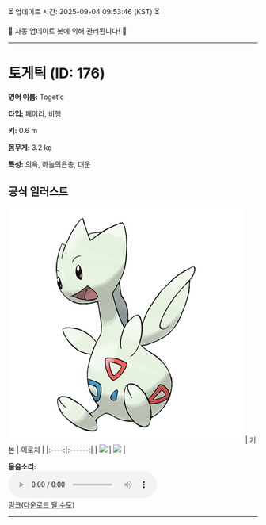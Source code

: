 
⏳ 업데이트 시간: 2025-09-04 09:53:46 (KST) ⏳

🤖 자동 업데이트 봇에 의해 관리됩니다! 🤖

---

# 토게틱 (ID: 176)
**영어 이름:** Togetic

**타입:** 페어리, 비행

**키:** 0.6 m

**몸무게:** 3.2 kg

**특성:** 의욕, 하늘의은총, 대운

## 공식 일러스트
![](https://raw.githubusercontent.com/PokeAPI/sprites/master/sprites/pokemon/other/official-artwork/176.png)
| 기본 | 이로치 |
|:----:|:------:|
| <img src="http://play.pokemonshowdown.com/sprites/ani/togetic.gif" width="200"> | <img src="http://play.pokemonshowdown.com/sprites/ani-shiny/togetic.gif" width="200"> |

**울음소리:**<br><audio controls src="https://raw.githubusercontent.com/PokeAPI/cries/main/cries/pokemon/latest/176.ogg"></audio><br> [링크(다운로드 될 수도)](https://raw.githubusercontent.com/PokeAPI/cries/main/cries/pokemon/latest/176.ogg)


---
